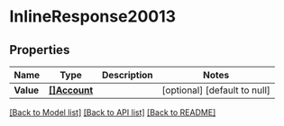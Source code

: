 # InlineResponse20013

## Properties
Name | Type | Description | Notes
------------ | ------------- | ------------- | -------------
**Value** | [**[]Account**](account.md) |  | [optional] [default to null]

[[Back to Model list]](../README.md#documentation-for-models) [[Back to API list]](../README.md#documentation-for-api-endpoints) [[Back to README]](../README.md)


